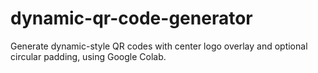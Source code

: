# dynamic-qr-code-generator
Generate dynamic-style QR codes with center logo overlay and optional circular padding, using Google Colab.
